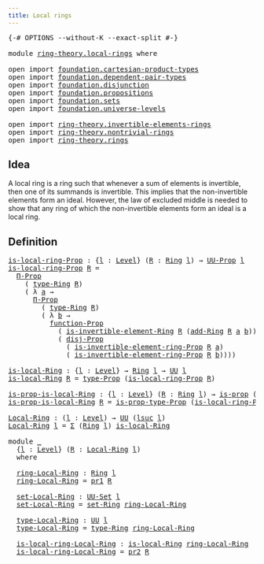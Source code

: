 ```yaml
---
title: Local rings
---
```


<pre class="Agda"><a id="37" class="Symbol">{-#</a> <a id="41" class="Keyword">OPTIONS</a> <a id="49" class="Pragma">--without-K</a> <a id="61" class="Pragma">--exact-split</a> <a id="75" class="Symbol">#-}</a>

<a id="80" class="Keyword">module</a> <a id="87" href="ring-theory.local-rings.html" class="Module">ring-theory.local-rings</a> <a id="111" class="Keyword">where</a>

<a id="118" class="Keyword">open</a> <a id="123" class="Keyword">import</a> <a id="130" href="foundation.cartesian-product-types.html" class="Module">foundation.cartesian-product-types</a>
<a id="165" class="Keyword">open</a> <a id="170" class="Keyword">import</a> <a id="177" href="foundation.dependent-pair-types.html" class="Module">foundation.dependent-pair-types</a>
<a id="209" class="Keyword">open</a> <a id="214" class="Keyword">import</a> <a id="221" href="foundation.disjunction.html" class="Module">foundation.disjunction</a>
<a id="244" class="Keyword">open</a> <a id="249" class="Keyword">import</a> <a id="256" href="foundation.propositions.html" class="Module">foundation.propositions</a>
<a id="280" class="Keyword">open</a> <a id="285" class="Keyword">import</a> <a id="292" href="foundation.sets.html" class="Module">foundation.sets</a>
<a id="308" class="Keyword">open</a> <a id="313" class="Keyword">import</a> <a id="320" href="foundation.universe-levels.html" class="Module">foundation.universe-levels</a>

<a id="348" class="Keyword">open</a> <a id="353" class="Keyword">import</a> <a id="360" href="ring-theory.invertible-elements-rings.html" class="Module">ring-theory.invertible-elements-rings</a>
<a id="398" class="Keyword">open</a> <a id="403" class="Keyword">import</a> <a id="410" href="ring-theory.nontrivial-rings.html" class="Module">ring-theory.nontrivial-rings</a>
<a id="439" class="Keyword">open</a> <a id="444" class="Keyword">import</a> <a id="451" href="ring-theory.rings.html" class="Module">ring-theory.rings</a>
</pre>
## Idea

A local ring is a ring such that whenever a sum of elements is invertible, then one of its summands is invertible. This implies that the non-invertible elements form an ideal. However, the law of excluded middle is needed to show that any ring of which the non-invertible elements form an ideal is a local ring.

## Definition

<pre class="Agda"><a id="is-local-ring-Prop"></a><a id="819" href="ring-theory.local-rings.html#819" class="Function">is-local-ring-Prop</a> <a id="838" class="Symbol">:</a> <a id="840" class="Symbol">{</a><a id="841" href="ring-theory.local-rings.html#841" class="Bound">l</a> <a id="843" class="Symbol">:</a> <a id="845" href="Agda.Primitive.html#597" class="Postulate">Level</a><a id="850" class="Symbol">}</a> <a id="852" class="Symbol">(</a><a id="853" href="ring-theory.local-rings.html#853" class="Bound">R</a> <a id="855" class="Symbol">:</a> <a id="857" href="ring-theory.rings.html#2551" class="Function">Ring</a> <a id="862" href="ring-theory.local-rings.html#841" class="Bound">l</a><a id="863" class="Symbol">)</a> <a id="865" class="Symbol">→</a> <a id="867" href="foundation-core.propositions.html#1393" class="Function">UU-Prop</a> <a id="875" href="ring-theory.local-rings.html#841" class="Bound">l</a>
<a id="877" href="ring-theory.local-rings.html#819" class="Function">is-local-ring-Prop</a> <a id="896" href="ring-theory.local-rings.html#896" class="Bound">R</a> <a id="898" class="Symbol">=</a>
  <a id="902" href="foundation-core.propositions.html#6694" class="Function">Π-Prop</a>
    <a id="913" class="Symbol">(</a> <a id="915" href="ring-theory.rings.html#2808" class="Function">type-Ring</a> <a id="925" href="ring-theory.local-rings.html#896" class="Bound">R</a><a id="926" class="Symbol">)</a>
    <a id="932" class="Symbol">(</a> <a id="934" class="Symbol">λ</a> <a id="936" href="ring-theory.local-rings.html#936" class="Bound">a</a> <a id="938" class="Symbol">→</a>
      <a id="946" href="foundation-core.propositions.html#6694" class="Function">Π-Prop</a>
        <a id="961" class="Symbol">(</a> <a id="963" href="ring-theory.rings.html#2808" class="Function">type-Ring</a> <a id="973" href="ring-theory.local-rings.html#896" class="Bound">R</a><a id="974" class="Symbol">)</a>
        <a id="984" class="Symbol">(</a> <a id="986" class="Symbol">λ</a> <a id="988" href="ring-theory.local-rings.html#988" class="Bound">b</a> <a id="990" class="Symbol">→</a>
          <a id="1002" href="foundation-core.propositions.html#8294" class="Function">function-Prop</a>
            <a id="1028" class="Symbol">(</a> <a id="1030" href="ring-theory.invertible-elements-rings.html#1491" class="Function">is-invertible-element-Ring</a> <a id="1057" href="ring-theory.local-rings.html#896" class="Bound">R</a> <a id="1059" class="Symbol">(</a><a id="1060" href="ring-theory.rings.html#3153" class="Function">add-Ring</a> <a id="1069" href="ring-theory.local-rings.html#896" class="Bound">R</a> <a id="1071" href="ring-theory.local-rings.html#936" class="Bound">a</a> <a id="1073" href="ring-theory.local-rings.html#988" class="Bound">b</a><a id="1074" class="Symbol">))</a>
            <a id="1089" class="Symbol">(</a> <a id="1091" href="foundation.disjunction.html#1145" class="Function">disj-Prop</a>
              <a id="1115" class="Symbol">(</a> <a id="1117" href="ring-theory.invertible-elements-rings.html#1321" class="Function">is-invertible-element-ring-Prop</a> <a id="1149" href="ring-theory.local-rings.html#896" class="Bound">R</a> <a id="1151" href="ring-theory.local-rings.html#936" class="Bound">a</a><a id="1152" class="Symbol">)</a>
              <a id="1168" class="Symbol">(</a> <a id="1170" href="ring-theory.invertible-elements-rings.html#1321" class="Function">is-invertible-element-ring-Prop</a> <a id="1202" href="ring-theory.local-rings.html#896" class="Bound">R</a> <a id="1204" href="ring-theory.local-rings.html#988" class="Bound">b</a><a id="1205" class="Symbol">))))</a>

<a id="is-local-Ring"></a><a id="1211" href="ring-theory.local-rings.html#1211" class="Function">is-local-Ring</a> <a id="1225" class="Symbol">:</a> <a id="1227" class="Symbol">{</a><a id="1228" href="ring-theory.local-rings.html#1228" class="Bound">l</a> <a id="1230" class="Symbol">:</a> <a id="1232" href="Agda.Primitive.html#597" class="Postulate">Level</a><a id="1237" class="Symbol">}</a> <a id="1239" class="Symbol">→</a> <a id="1241" href="ring-theory.rings.html#2551" class="Function">Ring</a> <a id="1246" href="ring-theory.local-rings.html#1228" class="Bound">l</a> <a id="1248" class="Symbol">→</a> <a id="1250" href="foundation-core.universe-levels.html#235" class="Primitive">UU</a> <a id="1253" href="ring-theory.local-rings.html#1228" class="Bound">l</a>
<a id="1255" href="ring-theory.local-rings.html#1211" class="Function">is-local-Ring</a> <a id="1269" href="ring-theory.local-rings.html#1269" class="Bound">R</a> <a id="1271" class="Symbol">=</a> <a id="1273" href="foundation-core.propositions.html#1495" class="Function">type-Prop</a> <a id="1283" class="Symbol">(</a><a id="1284" href="ring-theory.local-rings.html#819" class="Function">is-local-ring-Prop</a> <a id="1303" href="ring-theory.local-rings.html#1269" class="Bound">R</a><a id="1304" class="Symbol">)</a>

<a id="is-prop-is-local-Ring"></a><a id="1307" href="ring-theory.local-rings.html#1307" class="Function">is-prop-is-local-Ring</a> <a id="1329" class="Symbol">:</a> <a id="1331" class="Symbol">{</a><a id="1332" href="ring-theory.local-rings.html#1332" class="Bound">l</a> <a id="1334" class="Symbol">:</a> <a id="1336" href="Agda.Primitive.html#597" class="Postulate">Level</a><a id="1341" class="Symbol">}</a> <a id="1343" class="Symbol">(</a><a id="1344" href="ring-theory.local-rings.html#1344" class="Bound">R</a> <a id="1346" class="Symbol">:</a> <a id="1348" href="ring-theory.rings.html#2551" class="Function">Ring</a> <a id="1353" href="ring-theory.local-rings.html#1332" class="Bound">l</a><a id="1354" class="Symbol">)</a> <a id="1356" class="Symbol">→</a> <a id="1358" href="foundation-core.propositions.html#1309" class="Function">is-prop</a> <a id="1366" class="Symbol">(</a><a id="1367" href="ring-theory.local-rings.html#1211" class="Function">is-local-Ring</a> <a id="1381" href="ring-theory.local-rings.html#1344" class="Bound">R</a><a id="1382" class="Symbol">)</a>
<a id="1384" href="ring-theory.local-rings.html#1307" class="Function">is-prop-is-local-Ring</a> <a id="1406" href="ring-theory.local-rings.html#1406" class="Bound">R</a> <a id="1408" class="Symbol">=</a> <a id="1410" href="foundation-core.propositions.html#1562" class="Function">is-prop-type-Prop</a> <a id="1428" class="Symbol">(</a><a id="1429" href="ring-theory.local-rings.html#819" class="Function">is-local-ring-Prop</a> <a id="1448" href="ring-theory.local-rings.html#1406" class="Bound">R</a><a id="1449" class="Symbol">)</a>

<a id="Local-Ring"></a><a id="1452" href="ring-theory.local-rings.html#1452" class="Function">Local-Ring</a> <a id="1463" class="Symbol">:</a> <a id="1465" class="Symbol">(</a><a id="1466" href="ring-theory.local-rings.html#1466" class="Bound">l</a> <a id="1468" class="Symbol">:</a> <a id="1470" href="Agda.Primitive.html#597" class="Postulate">Level</a><a id="1475" class="Symbol">)</a> <a id="1477" class="Symbol">→</a> <a id="1479" href="foundation-core.universe-levels.html#235" class="Primitive">UU</a> <a id="1482" class="Symbol">(</a><a id="1483" href="Agda.Primitive.html#780" class="Primitive">lsuc</a> <a id="1488" href="ring-theory.local-rings.html#1466" class="Bound">l</a><a id="1489" class="Symbol">)</a>
<a id="1491" href="ring-theory.local-rings.html#1452" class="Function">Local-Ring</a> <a id="1502" href="ring-theory.local-rings.html#1502" class="Bound">l</a> <a id="1504" class="Symbol">=</a> <a id="1506" href="foundation-core.dependent-pair-types.html#515" class="Record">Σ</a> <a id="1508" class="Symbol">(</a><a id="1509" href="ring-theory.rings.html#2551" class="Function">Ring</a> <a id="1514" href="ring-theory.local-rings.html#1502" class="Bound">l</a><a id="1515" class="Symbol">)</a> <a id="1517" href="ring-theory.local-rings.html#1211" class="Function">is-local-Ring</a>

<a id="1532" class="Keyword">module</a> <a id="1539" href="ring-theory.local-rings.html#1539" class="Module">_</a>
  <a id="1543" class="Symbol">{</a><a id="1544" href="ring-theory.local-rings.html#1544" class="Bound">l</a> <a id="1546" class="Symbol">:</a> <a id="1548" href="Agda.Primitive.html#597" class="Postulate">Level</a><a id="1553" class="Symbol">}</a> <a id="1555" class="Symbol">(</a><a id="1556" href="ring-theory.local-rings.html#1556" class="Bound">R</a> <a id="1558" class="Symbol">:</a> <a id="1560" href="ring-theory.local-rings.html#1452" class="Function">Local-Ring</a> <a id="1571" href="ring-theory.local-rings.html#1544" class="Bound">l</a><a id="1572" class="Symbol">)</a>
  <a id="1576" class="Keyword">where</a>

  <a id="1585" href="ring-theory.local-rings.html#1585" class="Function">ring-Local-Ring</a> <a id="1601" class="Symbol">:</a> <a id="1603" href="ring-theory.rings.html#2551" class="Function">Ring</a> <a id="1608" href="ring-theory.local-rings.html#1544" class="Bound">l</a>
  <a id="1612" href="ring-theory.local-rings.html#1585" class="Function">ring-Local-Ring</a> <a id="1628" class="Symbol">=</a> <a id="1630" href="foundation-core.dependent-pair-types.html#605" class="Field">pr1</a> <a id="1634" href="ring-theory.local-rings.html#1556" class="Bound">R</a>

  <a id="1639" href="ring-theory.local-rings.html#1639" class="Function">set-Local-Ring</a> <a id="1654" class="Symbol">:</a> <a id="1656" href="foundation-core.sets.html#1190" class="Function">UU-Set</a> <a id="1663" href="ring-theory.local-rings.html#1544" class="Bound">l</a>
  <a id="1667" href="ring-theory.local-rings.html#1639" class="Function">set-Local-Ring</a> <a id="1682" class="Symbol">=</a> <a id="1684" href="ring-theory.rings.html#2757" class="Function">set-Ring</a> <a id="1693" href="ring-theory.local-rings.html#1585" class="Function">ring-Local-Ring</a>

  <a id="1712" href="ring-theory.local-rings.html#1712" class="Function">type-Local-Ring</a> <a id="1728" class="Symbol">:</a> <a id="1730" href="foundation-core.universe-levels.html#235" class="Primitive">UU</a> <a id="1733" href="ring-theory.local-rings.html#1544" class="Bound">l</a>
  <a id="1737" href="ring-theory.local-rings.html#1712" class="Function">type-Local-Ring</a> <a id="1753" class="Symbol">=</a> <a id="1755" href="ring-theory.rings.html#2808" class="Function">type-Ring</a> <a id="1765" href="ring-theory.local-rings.html#1585" class="Function">ring-Local-Ring</a>

  <a id="1784" href="ring-theory.local-rings.html#1784" class="Function">is-local-ring-Local-Ring</a> <a id="1809" class="Symbol">:</a> <a id="1811" href="ring-theory.local-rings.html#1211" class="Function">is-local-Ring</a> <a id="1825" href="ring-theory.local-rings.html#1585" class="Function">ring-Local-Ring</a>
  <a id="1843" href="ring-theory.local-rings.html#1784" class="Function">is-local-ring-Local-Ring</a> <a id="1868" class="Symbol">=</a> <a id="1870" href="foundation-core.dependent-pair-types.html#617" class="Field">pr2</a> <a id="1874" href="ring-theory.local-rings.html#1556" class="Bound">R</a>
</pre>